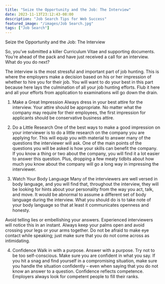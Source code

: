 ```yaml
---
title: "Seize the Opportunity and the Job: The Interview"
date: 2023-11-13T23:12:43-08:00
description: "Job Search Tips for Web Success"
featured_image: "/images/Job Search.jpg"
tags: ["Job Search"]
---
```


Seize the Opportunity and the Job: The Interview

So, you’ve submitted a killer Curriculum Vitae and supporting documents. You’re ahead of the pack and have just received a call for an interview. What do you do next?

The interview is the most stressful and important part of job hunting. This is where the employers make a decision based on his or her impression of whether to hire you for their job. You will want to do your best in this part because here lays the culmination of all your job hunting efforts. Flub it here and all your efforts from application to examinations will go down the drain.

1. Make a Great Impression
Always dress in your best attire for the interview. Your attire should be appropriate.  No matter what the company may require for their employees, the first impression for applicants should be conservative business attire.

2. Do a Little Research
One of the best ways to make a good impression on your interviewer is to do a little research on the company you are applying for. This will equip you with material to answer many of the questions the interviewer will ask. One of the main points of the questions you will be asked is how your skills can benefit the company. If you know a thing or two about the company, you will find it a lot easier to answer this question. Plus, dropping a few meaty tidbits about how much you know about the company will go a long way in impressing the interviewer.

3. Watch Your Body Language
Many of the interviewers are well versed in body language, and you will find that, throughout the interview, they will be looking for hints about your personality from the way you act, talk, and move. It would be abnormal to assume a different set of body language during the interview. What you should do is to take note of your body language so that at least it communicates openness and honesty.

Avoid telling lies or embellishing your answers. Experienced interviewers will notice this in an instant. Always keep your palms open and avoid crossing your legs or your arms together. Do not be afraid to make eye contact while speaking; just make sure that you do not come across as intimidating. 

4. Confidence
Walk in with a purpose. Answer with a purpose. Try not to be too self-conscious. Make sure you are confident in what you say. If you hit a snag and find yourself in a compromising situation, make sure you handle the situation confidently – even when saying that you do not know an answer to a question. 
Confidence reflects competence. Employers always look for competent people to fill their ranks.


